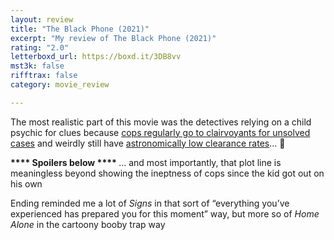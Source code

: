 ```yaml
---
layout: review
title: "The Black Phone (2021)"
excerpt: "My review of The Black Phone (2021)"
rating: "2.0"
letterboxd_url: https://boxd.it/3DB8vv
mst3k: false
rifftrax: false
category: movie_review

---
```


The most realistic part of this movie was the detectives relying on a child psychic for clues because <a href="https://www.ojp.gov/ncjrs/virtual-library/abstracts/psychics-and-police-work" rel="nofollow">cops regularly go to clairvoyants for unsolved cases</a> and weirdly still have <a href="https://papers.ssrn.com/sol3/papers.cfm?abstract_id=3566383" rel="nofollow">astronomically low clearance rates</a>… 🤔

<b>**** Spoilers below ****
</b>
… and most importantly, that plot line is meaningless beyond showing the ineptness of cops since the kid got out on his own

Ending reminded me a lot of <i>Signs</i> in that sort of “everything you’ve experienced has prepared you for this moment” way, but more so of <i>Home Alone</i> in the cartoony booby trap way